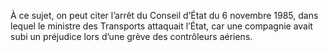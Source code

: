 À ce sujet, on peut citer l’arrêt du Conseil d’État du 6 novembre 1985, dans lequel le ministre des Transports attaquait l’État, car une compagnie avait subi un préjudice lors d’une grève des contrôleurs aériens.